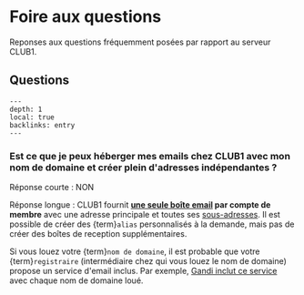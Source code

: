 Foire aux questions
===================

Reponses aux questions fréquemment posées par rapport au serveur CLUB1.

Questions
---------

```{contents}
---
depth: 1
local: true
backlinks: entry
---
```

### Est ce que je peux héberger mes emails chez CLUB1 avec mon nom de domaine et créer plein d'adresses indépendantes ?

Réponse courte : NON

Réponse longue :
CLUB1 fournit **[une seule boîte email](/services/email.md) par compte de membre**
avec une adresse principale et toutes ses [sous-adresses](services/email.md#sous-adresses).
Il est possible de créer des {term}`alias` personnalisés à la demande,
mais pas de créer des boîtes de reception supplémentaires.

Si vous louez votre {term}`nom de domaine`, il est probable que votre {term}`registraire`
(intermédiaire chez qui vous louez le nom de domaine) propose un service d'email inclus.
Par exemple, [Gandi inclut ce service](https://docs.gandi.net/fr/gandimail/index.html) avec chaque nom de domaine loué.
